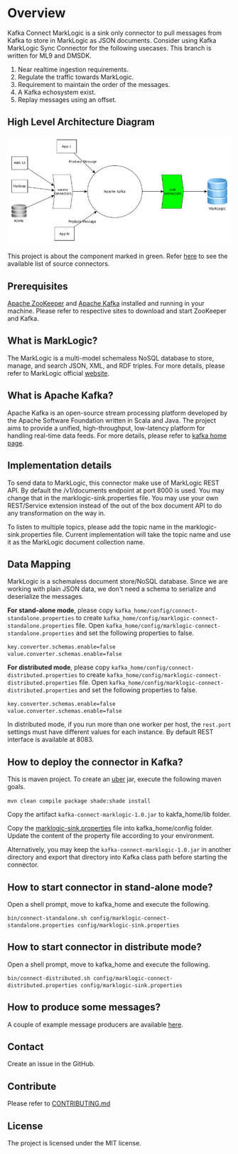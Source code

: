 # Overview

Kafka Connect MarkLogic is a sink only connector to pull messages from Kafka to store in MarkLogic as JSON documents. Consider using Kafka MarkLogic Sync Connector for the following usecases. This branch is written for ML9 and DMSDK.

1. Near realtime ingestion requirements.
2. Regulate the traffic towards MarkLogic.
3. Requirement to maintain the order of the messages. 
4. A Kafka echosystem exist.
5. Replay messages using an offset.

## High Level Architecture Diagram

![Kafka Connect MarkLogic](kafka-model-arch.png)

This project is about the component marked in green. Refer [here](http://confluent.io/product/connectors) to see the available list of source connectors.

## Prerequisites

[Apache ZooKeeper](https://zookeeper.apache.org) and [Apache Kafka](https://kafka.apache.org) installed and running in your machine. Please refer to respective sites to download and start ZooKeeper and Kafka. 

## What is MarkLogic?
The MarkLogic is a multi-model schemaless NoSQL database to store, manage, and search JSON, XML, and RDF triples. For more details, please refer to MarkLogic official [website](marklogic.com).

## What is Apache Kafka?
Apache Kafka is an open-source stream processing platform developed by the Apache Software Foundation written in Scala and Java. The project aims to provide a unified, high-throughput, low-latency platform for handling real-time data feeds. For more details, please refer to [kafka home page](https://kafka.apache.org/).

## Implementation details 

To send data to MarkLogic, this connector make use of MarkLogic REST API. By default the /v1/documents endpoint at port 8000 is used. You may change that in the marklogic-sink.properties file. You may use your own REST/Service extension instead of the out of the box document API to do any transformation on the way in.

To listen to multiple topics, please add the topic name in the marklogic-sink.properties file. Current implementation will take the topic name and use it as the MarkLogic document collection name.

## Data Mapping

MarkLogic is a schemaless document store/NoSQL database. Since we are working with plain JSON data, we don't need a schema to serialize and deserialize the messages. 

**For stand-alone mode**, please copy ```kafka_home/config/connect-standalone.properties``` to create ```kafka_home/config/marklogic-connect-standalone.properties``` file. Open ```kafka_home/config/marklogic-connect-standalone.properties``` and set the following properties to false.

```
key.converter.schemas.enable=false
value.converter.schemas.enable=false
```

**For distributed mode**, please copy ```kafka_home/config/connect-distributed.properties``` to create ```kafka_home/config/marklogic-connect-distributed.properties``` file. Open ```kafka_home/config/marklogic-connect-distributed.properties``` and set the following properties to false.

```
key.converter.schemas.enable=false
value.converter.schemas.enable=false
```

In distributed mode, if you run more than one worker per host, the ```rest.port``` settings must have different values for each instance. By default REST interface is available at 8083.

## How to deploy the connector in Kafka?

This is maven project. To create an [uber](https://maven.apache.org/plugins/maven-shade-plugin/index.html) jar, execute the following maven goals.

```mvn clean compile package shade:shade install```

Copy the artifact ```kafka-connect-marklogic-1.0.jar``` to kakfa_home/lib folder.

Copy the [marklogic-sink.properties](https://github.com/sanjuthomas/kafka-connect-marklogic/blob/master/config/marklogic-sink.properties) file into kafka_home/config folder. Update the content of the property file according to your environment.

Alternatively, you may keep the ```kafka-connect-marklogic-1.0.jar``` in another directory and export that directory into Kafka class path before starting the connector.

## How to start connector in stand-alone mode?

Open a shell prompt, move to kafka_home and execute the following.

```
bin/connect-standalone.sh config/marklogic-connect-standalone.properties config/marklogic-sink.properties
```

## How to start connector in distribute mode?

Open a shell prompt, move to kafka_home and execute the following.

```
bin/connect-distributed.sh config/marklogic-connect-distributed.properties config/marklogic-sink.properties
```

## How to produce some messages?

A couple of example message producers are available [here](https://github.com/sanjuthomas/marklogic-kafka-sample-client).

## Contact

Create an issue in the GitHub.

## Contribute

Please refer to [CONTRIBUTING.md](https://github.com/sanjuthomas/kafka-connect-marklogic/blob/master/CONTRIBUTING.md)

## License
The project is licensed under the MIT license.
 


